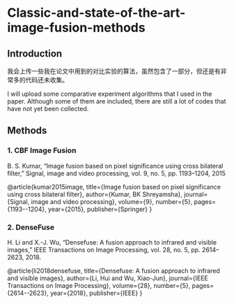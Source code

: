 # Classic-and-state-of-the-art-image-fusion-methods

## Introduction

我会上传一些我在论文中用到的对比实验的算法，虽然包含了一部分，但还是有非常多的代码还未收集。

I will upload some comparative experiment algorithms that I used in the paper. Although some of them are included, there are still a lot of codes that have not yet been collected.



## Methods

### 1. CBF Image Fusion 

B. S. Kumar, “Image fusion based on pixel significance using cross bilateral filter,” Signal, image and video processing, vol. 9, no. 5, pp. 1193–1204, 2015

@article{kumar2015image,
	title={Image fusion based on pixel significance using cross bilateral filter},
	author={Kumar, BK Shreyamsha},
	journal={Signal, image and video processing},
	volume={9},
	number={5},
	pages={1193--1204},
	year={2015},
	publisher={Springer}
}

### 2. DenseFuse

H. Li and X.-J. Wu, “Densefuse: A fusion approach to infrared and visible images,” IEEE Transactions on Image Processing, vol. 28, no. 5, pp. 2614–2623, 2018.

@article{li2018densefuse,
	title={Densefuse: A fusion approach to infrared and visible images},
	author={Li, Hui and Wu, Xiao-Jun},
	journal={IEEE Transactions on Image Processing},
	volume={28},
	number={5},
	pages={2614--2623},
	year={2018},
	publisher={IEEE}
}